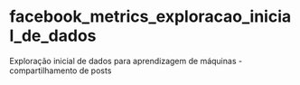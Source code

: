 # facebook_metrics_exploracao_inicial_de_dados
Exploração inicial de dados para aprendizagem de máquinas - compartilhamento de posts
